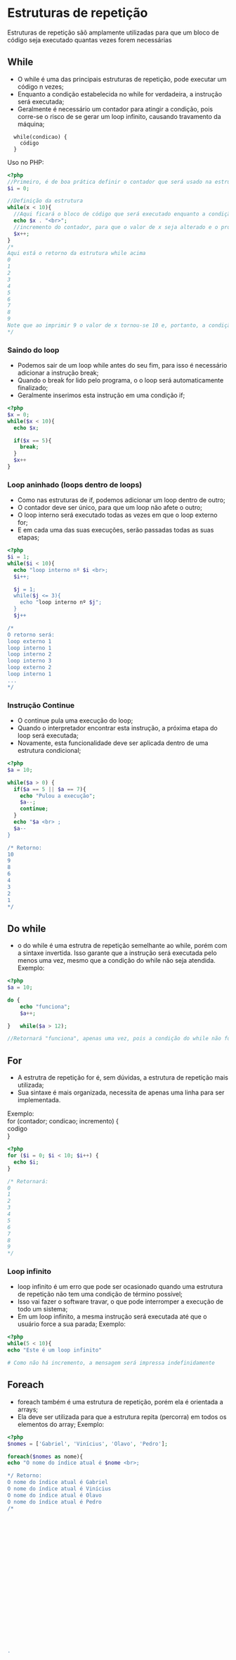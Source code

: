 # Estruturas de repetição
Estruturas de repetição sãõ amplamente utilizadas para que um bloco de código seja executado quantas vezes forem necessárias

## While
- O while é uma das principais estruturas de repetição, pode executar um código n vezes;
- Enquanto a condição estabelecida no while for verdadeira, a instrução será executada;
- Geralmente é necessário um contador para atingir a condição, pois corre-se o risco de se gerar um loop infinito, causando travamento da máquina;

```
  while(condicao) {
    código
  }
```
Uso no PHP:
```php
<?php
//Primeiro, é de boa prática definir o contador que será usado na estrutra de repetição
$i = 0;

//Definição da estrutura
while(x < 10){
  //Aqui ficará o bloco de código que será executado enquanto a condição for verdadeira, ou seja, enquanto x for menor que 10
  echo $x . "<br>";
  //incremento do contador, para que o valor de x seja alterado e o programa não fique em um loop infinito. Nesse caso, vamos incrementar o valor de x em 1 a cada vez que o código for executado
  $x++;
}
/*
Aqui está o retorno da estrutura while acima
0
1
2
3
4
5
6
7
8
9
Note que ao imprimir 9 o valor de x tornou-se 10 e, portanto, a condição do while não foi mais atendida, parando sua execução
*/
```

### Saindo do loop
- Podemos sair de um loop while antes do seu fim, para isso é necessário adicionar a instrução break;
- Quando o break for lido pelo programa, o o loop será automaticamente finalizado;
- Geralmente inserimos esta instrução em uma condição if;

```php
<?php
$x = 0;
while($x < 10){
  echo $x;

  if($x == 5){
    break;
  }
  $x++
}
```

### Loop aninhado (loops dentro de loops)
- Como nas estruturas de if, podemos adicionar um loop dentro de outro;
- O contador deve ser único, para que um loop não afete o outro;
- O loop interno será executado todas as vezes em que o loop externo for;
- E em cada uma das suas execuções, serão passadas todas as suas etapas;

```php
<?php
$i = 1;
while($i < 10){
  echo "loop interno nº $i <br>;
  $i++;

  $j = 1;
  while($j <= 3){
    echo "loop interno nº $j";
  }
  $j++

/*
O retorno será:
loop externo 1
loop interno 1
loop interno 2
loop interno 3
loop externo 2
loop interno 1
...
*/
```
### Instrução Continue
- O continue pula uma execução do loop;
- Quando o interpretador encontrar esta instrução, a próxima etapa do loop será executada;
- Novamente, esta funcionalidade deve ser aplicada dentro de uma estrutura condicional;

```php
<?php
$a = 10;

while($a > 0) {
  if($a == 5 || $a == 7){
    echo "Pulou a execução";
    $a--;
    continue;
  }
  echo "$a <br> ;
  $a--
}

/* Retorno:
10
9
8
6
4
3
2
1
*/
```
## Do while
- o do while é uma estrutra de repetição semelhante ao while, porém com a sintaxe invertida. Isso garante que a instrução será executada pelo menos uma vez, mesmo que a condição do while não seja atendida.
Exemplo:
```php
<?php
$a = 10;

do {
	echo "funciona";
	$a++;

}	while($a > 12);

//Retornará "funciona", apenas uma vez, pois a condição do while não foi atendida sequer uma vez.
```

## For
- A estrutra de repetição for é, sem dúvidas, a estrutura de repetição mais utilizada;
- Sua sintaxe é mais organizada, necessita de apenas uma linha para ser implementada.

Exemplo: <br>
  for (contador; condicao; incremento) {<br>
    codigo<br>
  }<br>

```php
<?php
for ($i = 0; $i < 10; $i++) {
  echo $i;
}

/* Retornará:
0
1
2
3
4
5
6
7
8
9
*/
```
### Loop infinito
- loop infinito é um erro que pode ser ocasionado quando uma estrutura de repetição não tem uma condição de término possível;
- Isso vai fazer o software travar, o que pode interromper a execução de todo um sistema;
- Em um loop infinito, a mesma instrução será executada até que o usuário force a sua parada;
Exemplo:
```php
<?php
while(5 < 10){
echo "Este é um loop infinito"

# Como não há incremento, a mensagem será impressa indefinidamente
```

## Foreach
- foreach também é uma estrutura de repetição, porém ela é orientada a arrays;
- Ela deve ser utilizada para que a estrutura repita (percorra) em todos os elementos do array;
Exemplo:
```php
<?php
$nomes = ['Gabriel', 'Vinícius', 'Olavo', 'Pedro'];

foreach($nomes as nome){
echo "O nome do índice atual é $nome <br>;

*/ Retorno:
O nome do índice atual é Gabriel
O nome do índice atual é Vinícius
O nome do índice atual é Olavo
O nome do índice atual é Pedro
/*






















.
